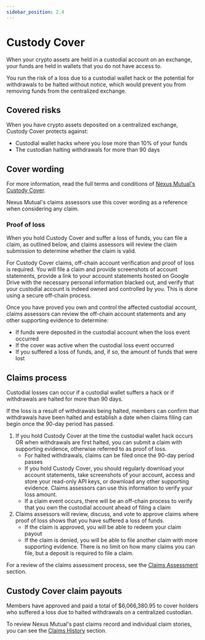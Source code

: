 ```yaml
---
sidebar_position: 2.4
---
```


# Custody Cover

When your crypto assets are held in a custodial account on an exchange, your funds are held in wallets that you do not have access to.

You run the risk of a loss due to a custodial wallet hack or the potential for withdrawals to be halted without notice, which would prevent you from removing funds from the centralized exchange.

## Covered risks

When you have crypto assets deposited on a centralized exchange, Custody Cover protects against:
* Custodial wallet hacks where you lose more than 10% of your funds
* The custodian halting withdrawals for more than 90 days

## Cover wording

For more information, read the full terms and conditions of [Nexus Mutual's Custody Cover](https://uploads-ssl.webflow.com/62d8193ce9880895261daf4a/63d0f4d7b378db634f0f9a9d_CustodyCoverWordingv1.0.pdf).

Nexus Mutual's claims assessors use this cover wording as a reference when considering any claim.

### Proof of loss

When you hold Custody Cover and suffer a loss of funds, you can file a claim, as outlined below, and claims assessors will review the claim submission to determine whether the claim is valid.

For Custody Cover claims, off-chain account verification and proof of loss is required. You will file a claim and provide screenshots of account statements, provide a link to your account statements hosted on Google Drive with the necessary personal information blacked out, and verify that your custodial account is indeed owned and controlled by you. This is done using a secure off-chain process.

Once you have proved you own and control the affected custodial account, claims assessors can review the off-chain account statements and any other supporting evidence to determine:
* If funds were deposited in the custodial account when the loss event occurred
* If the cover was active when the custodial loss event occurred
* If you suffered a loss of funds, and, if so, the amount of funds that were lost

## Claims process

Custodial losses can occur if a custodial wallet suffers a hack or if withdrawals are halted for more than 90 days.

If the loss is a result of withdrawals being halted, members can confirm that withdrawals have been halted and establish a date when claims filing can begin once the 90-day period has passed.

1. If you hold Custody Cover at the time the custodial wallet hack occurs OR when withdrawals are first halted, you can submit a claim with supporting evidence, otherwise referred to as proof of loss.
    * For halted withdrawals, claims can be filed once the 90-day period passes
    * If you hold Custody Cover, you should regularly download your account statements, take screenshots of your account, access and store your read-only API keys, or download any other supporting evidence. Claims assessors can use this information to verify your loss amount.
    * If a claim event occurs, there will be an off-chain process to verify that you own the custodial account ahead of filing a claim
2. Claims assessors will review, discuss, and vote to approve claims where proof of loss shows that you have suffered a loss of funds.
    * If the claim is approved, you will be able to redeem your claim payout
    * If the claim is denied, you will be able to file another claim with more supporting evidence. There is no limit on how many claims you can file, but a deposit is required to file a claim.

For a review of the claims assessment process, see the [Claims Assessment](/protocol/claims-assessment) section.

## Custody Cover claim payouts

Members have approved and paid a total of $6,066,380.95 to cover holders who suffered a loss due to halted withdrawals on a centralized custodian.

To review Nexus Mutual's past claims record and individual claim stories, you can see the [Claims History](/overview/claims-history/) section.
